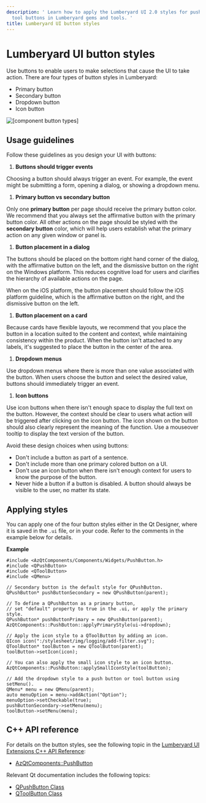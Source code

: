 ```yaml
---
description: ' Learn how to apply the Lumberyard UI 2.0 styles for push buttons and
  tool buttons in Lumberyard gems and tools. '
title: Lumberyard UI button styles
---
```

# Lumberyard UI button styles<a name="uidev-button-component"></a>

Use buttons to enable users to make selections that cause the UI to take action\. There are four types of button styles in Lumberyard:
+ Primary button
+ Secondary button
+ Dropdown button
+ Icon button

![\[component button types\]](/images/tools-ui/component-button-types.png)

## Usage guidelines<a name="button-usage"></a>

Follow these guidelines as you design your UI with buttons:

1.  **Buttons should trigger events**

   Choosing a button should always trigger an event\. For example, the event might be submitting a form, opening a dialog, or showing a dropdown menu\.

1.  **Primary button vs secondary button**

   Only one **primary button** per page should receive the primary button color\. We recommend that you always set the affirmative button with the primary button color\. All other actions on the page should be styled with the **secondary button** color, which will help users establish what the primary action on any given window or panel is\.

1.  **Button placement in a dialog**

   The buttons should be placed on the bottom right hand corner of the dialog, with the affirmative button on the left, and the dismissive button on the right on the Windows platform\. This reduces cognitive load for users and clarifies the hierarchy of available actions on the page\.

   When on the iOS platform, the button placement should follow the iOS platform guideline, which is the affirmative button on the right, and the dismissive button on the left\.

1.  **Button placement on a card**

   Because cards have flexible layouts, we recommend that you place the button in a location suited to the content and context, while maintaining consistency within the product\. When the button isn't attached to any labels, it's suggested to place the button in the center of the area\.

1.  **Dropdown menus**

   Use dropdown menus where there is more than one value associated with the button\. When users choose the button and select the desired value, buttons should immediately trigger an event\.

1.  **Icon buttons**

   Use icon buttons when there isn't enough space to display the full text on the button\. However, the context should be clear to users what action will be triggered after clicking on the icon button\. The icon shown on the button should also clearly represent the meaning of the function\. Use a mouseover tooltip to display the text version of the button\.

Avoid these design choices when using buttons:
+ Don't include a button as part of a sentence\.
+ Don't include more than one primary colored button on a UI\.
+ Don't use an icon button when there isn't enough context for users to know the purpose of the button\.
+ Never hide a button if a button is disabled\. A button should always be visible to the user, no matter its state\.

## Applying styles<a name="button-applying-styles"></a>

You can apply one of the four button styles either in the Qt Designer, where it is saved in the `.ui` file, or in your code\. Refer to the comments in the example below for details\.

 **Example**

```
#include <AzQtComponents/Components/Widgets/PushButton.h>
#include <QPushButton>
#include <QToolButton>
#include <QMenu>

// Secondary button is the default style for QPushButton.
QPushButton* pushButtonSecondary = new QPushButton(parent);

// To define a QPushButton as a primary button,
// set "default" property to true in the .ui, or apply the primary style.
QPushButton* pushButtonPrimary = new QPushButton(parent);
AzQtComponents::PushButton::applyPrimaryStyle(ui->dropdown);

// Apply the icon style to a QToolButton by adding an icon.
QIcon icon(":/stylesheet/img/logging/add-filter.svg");
QToolButton* toolButton = new QToolButton(parent);
toolButton->setIcon(icon);

// You can also apply the small icon style to an icon button.
AzQtComponents::PushButton::applySmallIconStyle(toolButton);

// Add the dropdown style to a push button or tool button using setMenu().
QMenu* menu = new QMenu(parent);
auto menuOption = menu->addAction("Option");
menuOption->setCheckable(true);
pushButtonSecondary->setMenu(menu);
toolButton->setMenu(menu);
```

## C\+\+ API reference<a name="button-api-ref"></a>

For details on the button styles, see the following topic in the [Lumberyard UI Extensions C\+\+ API Reference](https://d3bqhfbip4ze4a.cloudfront.net/api/ui/namespace_az_qt_components.html):
+  [AzQtComponents::PushButton](https://d3bqhfbip4ze4a.cloudfront.net/api/ui/class_az_qt_components_1_1_push_button.html)

Relevant Qt documentation includes the following topics:
+  [QPushButton Class](https://doc.qt.io/qt-5/qpushbutton.html)
+  [QToolButton Class](https://doc.qt.io/qt-5/qtoolbutton.html)
